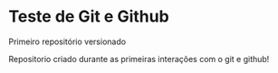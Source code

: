 # Teste de Git e Github
 Primeiro repositório versionado

Repositorio criado durante as primeiras interações com o git e github!